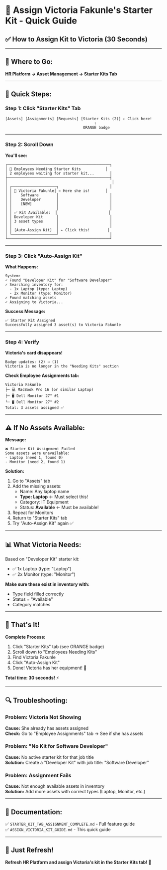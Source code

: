 # 🎯 Assign Victoria Fakunle's Starter Kit - Quick Guide

## ✅ **How to Assign Kit to Victoria (30 Seconds)**

---

## 📍 **Where to Go:**

**HR Platform → Asset Management → Starter Kits Tab**

---

## 🚀 **Quick Steps:**

### **Step 1: Click "Starter Kits" Tab**
```
[Assets] [Assignments] [Requests] [Starter Kits (2)] ← Click here!
                                        ↑
                                   ORANGE badge
```

---

### **Step 2: Scroll Down**

**You'll see:**
```
┌──────────────────────────────────────────────┐
│ 👥 Employees Needing Starter Kits           │
│ 2 employees waiting for starter kit...       │
├──────────────────────────────────────────────┤
│                                               │
│ ┌────────────────────┐                       │
│ │ 👤 Victoria Fakunle│ ← Here she is!       │
│ │    Software        │                       │
│ │    Developer       │                       │
│ │    [NEW]           │                       │
│ │                    │                       │
│ │ ✅ Kit Available:  │                       │
│ │ Developer Kit      │                       │
│ │ 3 asset types      │                       │
│ │                    │                       │
│ │ [Auto-Assign Kit]  │ ← Click this!        │
│ └────────────────────┘                       │
└──────────────────────────────────────────────┘
```

---

### **Step 3: Click "Auto-Assign Kit"**

**What Happens:**
```
System:
✓ Found "Developer Kit" for "Software Developer"
✓ Searching inventory for:
  - 1x Laptop (type: Laptop)
  - 2x Monitor (type: Monitor)
✓ Found matching assets
✓ Assigning to Victoria...
```

**Success Message:**
```
✅ Starter Kit Assigned
Successfully assigned 3 asset(s) to Victoria Fakunle
```

---

### **Step 4: Verify**

**Victoria's card disappears!**
```
Badge updates: (2) → (1)
Victoria is no longer in the "Needing Kits" section
```

**Check Employee Assignments tab:**
```
Victoria Fakunle
├─ 💻 MacBook Pro 16 (or similar Laptop)
├─ 🖥️ Dell Monitor 27" #1
└─ 🖥️ Dell Monitor 27" #2
Total: 3 assets assigned ✅
```

---

## ⚠️ **If No Assets Available:**

**Message:**
```
❌ Starter Kit Assignment Failed
Some assets were unavailable:
- Laptop (need 1, found 0)
- Monitor (need 2, found 1)
```

**Solution:**
1. Go to "Assets" tab
2. Add the missing assets:
   - Name: Any laptop name
   - **Type: Laptop** ← Must select this!
   - Category: IT Equipment
   - Status: **Available** ← Must be available!
3. Repeat for Monitors
4. Return to "Starter Kits" tab
5. Try "Auto-Assign Kit" again ✅

---

## 📊 **What Victoria Needs:**

Based on "Developer Kit" starter kit:
- ✅ 1x Laptop (type: "Laptop")
- ✅ 2x Monitor (type: "Monitor")

**Make sure these exist in inventory with:**
- Type field filled correctly
- Status = "Available"
- Category matches

---

## 🎉 **That's It!**

**Complete Process:**
1. Click "Starter Kits" tab (see ORANGE badge)
2. Scroll down to "Employees Needing Kits"
3. Find Victoria Fakunle
4. Click "Auto-Assign Kit"
5. Done! Victoria has her equipment! 🎊

**Total time: 30 seconds!** ⚡

---

## 🔍 **Troubleshooting:**

### **Problem: Victoria Not Showing**
**Cause:** She already has assets assigned  
**Check:** Go to "Employee Assignments" tab → See if she has assets

### **Problem: "No Kit for Software Developer"**
**Cause:** No active starter kit for that job title  
**Solution:** Create a "Developer Kit" with job title: "Software Developer"

### **Problem: Assignment Fails**
**Cause:** Not enough available assets in inventory  
**Solution:** Add more assets with correct types (Laptop, Monitor, etc.)

---

## 📄 **Documentation:**

✅ `STARTER_KIT_TAB_ASSIGNMENT_COMPLETE.md` - Full feature guide  
✅ `ASSIGN_VICTORIA_KIT_GUIDE.md` - This quick guide  

---

## 🚀 **Just Refresh!**

**Refresh HR Platform and assign Victoria's kit in the Starter Kits tab!** 🎉



